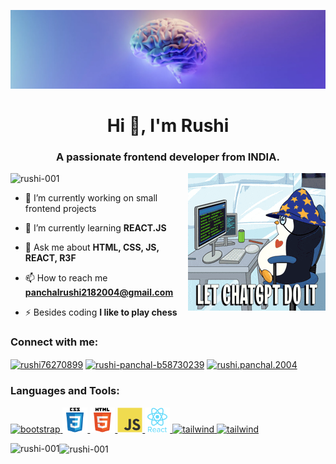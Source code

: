 ![logo](banner.webp)
<h1 align="center">Hi 👋, I'm Rushi</h1>
<h3 align="center">A passionate frontend developer from INDIA.</h3>

<img align="right" src="future-internet.gif">

<p align="left"> <img src="https://komarev.com/ghpvc/?username=rushi-001&label=Profile%20views&color=0e75b6&style=flat" alt="rushi-001" /> </p>

- 🔭 I’m currently working on small frontend projects

- 🌱 I’m currently learning **REACT.JS**

- 💬 Ask me about **HTML, CSS, JS, REACT, R3F**

- 📫 How to reach me **panchalrushi2182004@gmail.com**

- ⚡ Besides coding **I like to play chess**

<h3 align="left">Connect with me:</h3>
<p align="left">
<a href="https://twitter.com/rushi76270899" target="blank"><img align="center" src="https://raw.githubusercontent.com/rahuldkjain/github-profile-readme-generator/master/src/images/icons/Social/twitter.svg" alt="rushi76270899" height="30" width="40" /></a>
<a href="https://linkedin.com/in/rushi-panchal-b58730239" target="blank"><img align="center" src="https://raw.githubusercontent.com/rahuldkjain/github-profile-readme-generator/master/src/images/icons/Social/linked-in-alt.svg" alt="rushi-panchal-b58730239" height="30" width="40" /></a>
<a href="https://instagram.com/rushi.panchal.2004" target="blank"><img align="center" src="https://raw.githubusercontent.com/rahuldkjain/github-profile-readme-generator/master/src/images/icons/Social/instagram.svg" alt="rushi.panchal.2004" height="30" width="40" /></a>
</p>

<h3 align="left">Languages and Tools:</h3>
<p align="left"> <a href="https://getbootstrap.com" target="_blank" rel="noreferrer"> <img src="https://github.com/rushi-001/rushi-001/assets/133478781/5fbde367-6c4d-40da-8253-8722796d6365" alt="bootstrap" width="40" height="40"/> </a> <a href="https://www.w3schools.com/css/" target="_blank" rel="noreferrer"> <img src="https://raw.githubusercontent.com/devicons/devicon/master/icons/css3/css3-original-wordmark.svg" alt="css3" width="40" height="40"/> </a> <a href="https://www.w3.org/html/" target="_blank" rel="noreferrer"> <img src="https://raw.githubusercontent.com/devicons/devicon/master/icons/html5/html5-original-wordmark.svg" alt="html5" width="40" height="40"/> </a> <a href="https://developer.mozilla.org/en-US/docs/Web/JavaScript" target="_blank" rel="noreferrer"> <img src="https://raw.githubusercontent.com/devicons/devicon/master/icons/javascript/javascript-original.svg" alt="javascript" width="40" height="40"/> </a> <a href="https://reactjs.org/" target="_blank" rel="noreferrer"> <img src="https://raw.githubusercontent.com/devicons/devicon/master/icons/react/react-original-wordmark.svg" alt="react" width="40" height="40"/> </a> <a href="https://tailwindcss.com/" target="_blank" rel="noreferrer"> <img src="https://www.vectorlogo.zone/logos/tailwindcss/tailwindcss-icon.svg" alt="tailwind" width="40" height="40"/> </a> <a href="https://nodejs.org/" target="_blank" rel="noreferrer"> <img src="https://github.com/rushi-001/rushi-001/assets/133478781/499384aa-c36a-4112-92f9-23b0432d133c" alt="tailwind" width="40" height="40"/> </a> </p>

<p><img align="left" src="https://github-readme-stats.vercel.app/api/top-langs?username=rushi-001&show_icons=true&locale=en&layout=compact" alt="rushi-001" /></p>

<!--
<p>&nbsp;<img align="center" src="https://github-readme-stats.vercel.app/api?username=rushi-001&show_icons=true&locale=en" alt="rushi-001" /></p>
-->

<p><img align="center" src="https://github-readme-streak-stats.herokuapp.com/?user=rushi-001&" alt="rushi-001" /></p>
